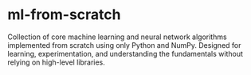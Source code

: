 # ml-from-scratch
Collection of core machine learning and neural network algorithms implemented from scratch using only Python and NumPy. Designed for learning, experimentation, and understanding the fundamentals without relying on high-level libraries.

